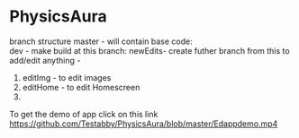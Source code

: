 # PhysicsAura
branch structure
master - will contain base code:  
dev - make build at this branch: 
newEdits- create futher branch from this to add/edit anything -
1. editImg - to edit images
2. editHome - to edit Homescreen
3. 

To get the demo of app click on this link
https://github.com/Testabby/PhysicsAura/blob/master/Edappdemo.mp4
